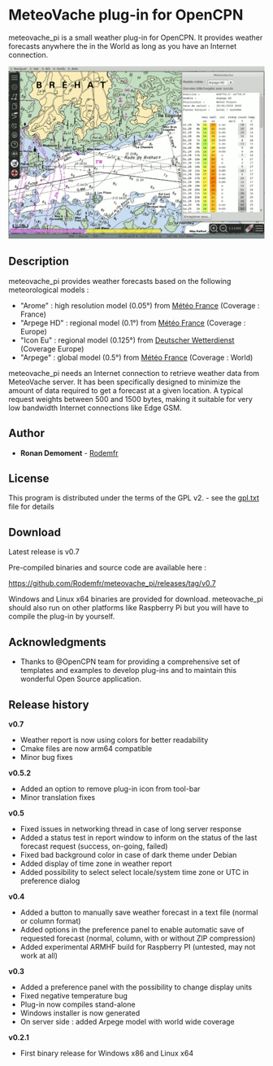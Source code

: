 # MeteoVache plug-in for OpenCPN

meteovache_pi is a small weather plug-in for OpenCPN. It provides weather forecasts anywhere the in the World as long as you have an Internet connection.

![Sample picture](files/meteovache_en_256.png)

## Description

meteovache_pi provides weather forecasts based on the following meteorological models :

- "Arome" : high resolution model (0.05°) from [Météo France](http://www.meteofrance.com) (Coverage : France)
- "Arpege HD" : regional model (0.1°) from [Météo France](http://www.meteofrance.com) (Coverage : Europe)
- "Icon Eu" : regional model (0.125°) from [Deutscher Wetterdienst](https://www.dwd.de/EN) (Coverage Europe)
- "Arpege" : global model (0.5°) from [Météo France](http://www.meteofrance.com) (Coverage : World)

meteovache_pi needs an Internet connection to retrieve weather data from MeteoVache server. It has been specifically designed to minimize the amount of data required to get a forecast at a given location. A typical request weights between 500 and 1500 bytes, making it suitable for very low bandwidth Internet connections like Edge GSM.

## Author

* **Ronan Demoment** - [Rodemfr](https://github.com/Rodemfr)

## License

This program is distributed under the terms of the GPL v2. - see the [gpl.txt](cmake/gpl.txt) file for details

## Download

Latest release is v0.7

Pre-compiled binaries and source code are available here :

https://github.com/Rodemfr/meteovache_pi/releases/tag/v0.7

Windows and Linux x64 binaries are provided for download. meteovache_pi should also run on other platforms like Raspberry Pi but you will have to compile the plug-in by yourself.

## Acknowledgments

* Thanks to @OpenCPN team for providing a comprehensive set of templates and examples to develop plug-ins and to maintain this wonderful Open Source application.

## Release history

**v0.7**
* Weather report is now using colors for better readability
* Cmake files are now arm64 compatible
* Minor bug fixes

**v0.5.2**
* Added an option to remove plug-in icon from tool-bar
* Minor translation fixes

**v0.5**
* Fixed issues in networking thread in case of long server response
* Added a status test in report window to inform on the status of the last forecast request (success, on-going, failed)
* Fixed bad background color in case of dark theme under Debian
* Added display of time zone in weather report
* Added possibility to select select locale/system time zone or UTC in preference dialog

**v0.4**
* Added a button to manually save weather forecast in a text file (normal or column format)
* Added options in the preference panel to enable automatic save of requested forecast (normal, column, with or without ZIP compression)
* Added experimental ARMHF build for Raspberry PI (untested, may not work at all)

**v0.3**
* Added a preference panel with the possibility to change display units
* Fixed negative temperature bug
* Plug-in now compiles stand-alone
* Windows installer is now generated
* On server side : added Arpege model with world wide coverage

**v0.2.1**
* First binary release for Windows x86 and Linux x64

